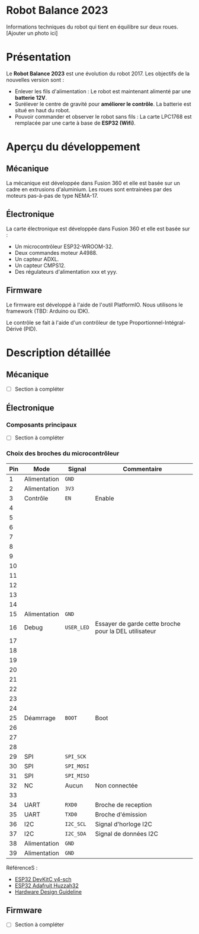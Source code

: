 # Robot Balance 2023

Informations techniques du robot qui tient en équilibre sur deux roues.
[Ajouter un photo ici]

# Présentation

Le **Robot Balance 2023** est une évolution du robot 2017. Les objectifs de la nouvelles version sont :
* Enlever les fils d'alimentation : Le robot est maintenant alimenté par une **batterie 12V**.
* Surélever le centre de gravité pour **améliorer le contrôle**. La batterie est situé en haut du robot.
* Pouvoir commander et observer le robot sans fils : La carte LPC1768 est remplacée par une carte à base de **ESP32 (Wifi)**.

# Aperçu du développement

## Mécanique 

La mécanique est développée dans Fusion 360 et elle est basée sur un cadre en extrusions d'aluminium.
Les roues sont entrainées par des moteurs pas-à-pas de type NEMA-17.

## Électronique

La carte électronique est développée dans Fusion 360 et elle est basée sur :
* Un microcontrôleur ESP32-WROOM-32.
* Deux commandes moteur A4988.
* Un capteur ADXL.
* Un capteur CMPS12.
* Des régulateurs d'alimentation xxx et yyy.

## Firmware

Le firmware est développé à l'aide de l'outil PlatformIO. Nous utilisons le framework (TBD: Arduino ou IDK).

Le contrôle se fait à l'aide d'un contrôleur de type Proportionnel-Intégral-Dérivé (PID).

# Description détaillée

## Mécanique 

* [ ] Section à compléter

## Électronique

### Composants principaux

* [ ] Section à compléter

### Choix des broches du microcontrôleur

| Pin | Mode | Signal | Commentaire |
| --- | --- | --- | --- |
| 1 | Alimentation | `GND` | |
| 2 | Alimentation | `3V3` | |
| 3 | Contrôle | `EN` | Enable |
| 4 |   |
| 5 |   |
| 6 |   |
| 7 |   |
| 8 |   |
| 9 |   |
| 10 |   |
| 11 |   |
| 12 |   |
| 13 |   |
| 14 |   |
| 15 | Alimentation | `GND` | |
| 16 | Debug | `USER_LED` | Essayer de garde cette broche pour la DEL utilisateur |
| 17 |   |
| 18 |   |
| 19 |   |
| 20 |   |
| 21 |   |
| 22 |   |
| 23 |   |
| 24 |   |
| 25 | Déamrrage | `BOOT` | Boot |
| 26 |   |
| 27 |   |
| 28 |   |
| 29 | SPI | `SPI_SCK` | |
| 30 | SPI | `SPI_MOSI` | |
| 31 | SPI | `SPI_MISO` | |
| 32 | NC | Aucun | Non connectée |
| 33 |   |
| 34 | UART | `RXD0` | Broche de reception |
| 35 | UART | `TXD0` | Broche d'émission |
| 36 | I2C | `I2C_SCL` | Signal d'horloge I2C |
| 37 | I2C | `I2C_SDA` | Signal de données I2C |
| 38 | Alimentation | `GND` | |
| 39 | Alimentation | `GND` | |

RéférenceS : 
* [ESP32 DevKitC v4-sch](https://dl.espressif.com/dl/schematics/esp32_devkitc_v4-sch.pdf)
* [ESP32 Adafruit Huzzah32](https://learn.adafruit.com/adafruit-huzzah32-esp32-feather)
* [Hardware Design Guideline](https://www.espressif.com/sites/default/files/documentation/esp32_hardware_design_guidelines_en.pdf)

## Firmware

* [ ] Section à compléter
